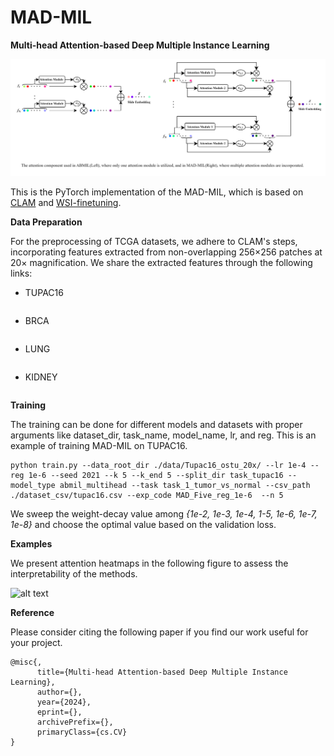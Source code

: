 # MAD-MIL
__Multi-head Attention-based Deep Multiple Instance
Learning__

![alt text](https://github.com/tueimage/MAD-MIL/blob/main/Docs/framework.png)


This is the PyTorch implementation of the MAD-MIL, which is based on [CLAM](https://github.com/mahmoodlab/CLAM) and [WSI-finetuning](https://github.com/invoker-LL/WSI-finetuning).

**Data Preparation**

For the preprocessing of TCGA datasets, we adhere to CLAM's steps, incorporating features extracted from non-overlapping 256×256 patches at 20× magnification. We share the extracted features through the following links:

* TUPAC16
```
```

* BRCA
```
```

* LUNG
```
```

* KIDNEY
```
```

**Training**

The training can be done for different models and datasets with proper arguments like dataset_dir, task_name, model_name, lr, and reg. This is an example of training MAD-MIL on TUPAC16. 

```
python train.py --data_root_dir ./data/Tupac16_ostu_20x/ --lr 1e-4 --reg 1e-6 --seed 2021 --k 5 --k_end 5 --split_dir task_tupac16 --model_type abmil_multihead --task task_1_tumor_vs_normal --csv_path ./dataset_csv/tupac16.csv --exp_code MAD_Five_reg_1e-6  --n 5
```

We sweep the weight-decay value among _{1e-2, 1e-3, 1e-4, 1-5, 1e-6, 1e-7, 1e-8}_ and choose the optimal value based on the validation loss.


**Examples**

We present attention heatmaps in the following figure to assess the interpretability of the methods.

![alt text](https://github.com/tueimage/MAD-MIL/blob/main/Docs/heatmaps%20(1).png|width=100)

**Reference**

Please consider citing the following paper if you find our work useful for your project.

```
@misc{,
      title={Multi-head Attention-based Deep Multiple Instance Learning}, 
      author={},
      year={2024},
      eprint={},
      archivePrefix={},
      primaryClass={cs.CV}
}
```
